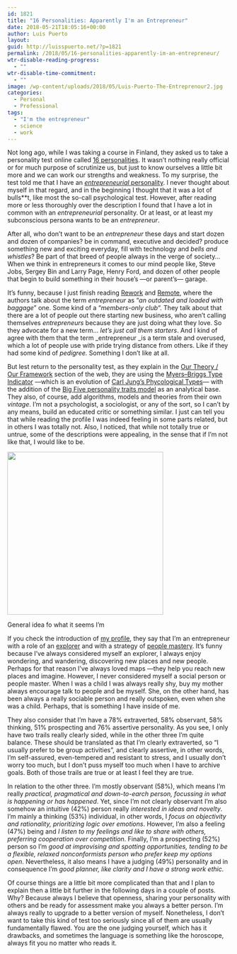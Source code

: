 ```yaml
---
id: 1821
title: "16 Personalities: Apparently I'm an Entrepreneur"
date: 2018-05-21T18:05:16+00:00
author: Luis Puerto
layout:
guid: http://luisspuerto.net/?p=1821
permalink: /2018/05/16-personalities-apparently-im-an-entrepreneur/
wtr-disable-reading-progress:
  - ""
wtr-disable-time-commitment:
  - ""
image: /wp-content/uploads/2018/05/Luis-Puerto-The-Entreprenour2.jpg
categories:
  - Personal
  - Professional
tags:
  - "I'm the entrepreneur"
  - science
  - work
---
```

Not long ago, while I was taking a course in Finland, they asked us to take a personality test online called [16 personalities](https://www.16personalities.com). It wasn&#8217;t nothing really official or for much purpose of scrutinize us, but just to know ourselves a little bit more and we can work our strengths and weakness. To my surprise, the test told me that I have an [_entrepreneurial_ personality](https://www.16personalities.com/profiles/aac7d80816e2d). I never thought about myself in that regard, and in the beginning I thought that it was a lot of bulls**t, like most the so-call psychological test. However, after reading more or less thoroughly over the description I found that I have a lot in common with an _entrepreneurial_ personality. Or at least, or at least my subconscious persona wants to be an _entrepreneur_.

After all, who don&#8217;t want to be an _entrepreneur_ these days and start dozen and dozen of companies? be in command, executive and decided? produce something new and exciting everyday, fill with technology and _bells and whistles_? Be part of that breed of people always in the verge of society&#8230; When we think in entrepreneurs it comes to our mind people like, Steve Jobs, Sergey Bin and Larry Page, Henry Ford, and dozen of other people that begin to build something in their house&#8217;s —or parent&#8217;s— garage.

It&#8217;s funny, because I just finish reading [Rework](https://basecamp.com/books/rework) and [Remote](https://basecamp.com/books/remote), where the authors talk about the term _entrepreneur_ as &#8220;_an outdated and loaded with baggage_&#8221; one. Some kind of a &#8220;_members-only club_&#8220;. They talk about that there are a lot of people out there starting new business, who aren&#8217;t calling themselves _entrepreneurs_ because they are just doing what they love. So they advocate for a new term&#8230; _let’s just call them starters_. And I kind of agree with them that the term _entrepreneur _is a term stale and overused, which a lot of people use with pride trying distance from others. Like if they had some kind of _pedigree._ Something I don&#8217;t like at all.

But lest return to the personality test, as they explain in the [Our Theory / Our Framework](https://www.16personalities.com/articles/our-theory) section of the web, they are using the [Myers–Briggs Type Indicator](https://en.wikipedia.org/wiki/Myers–Briggs_Type_Indicator#Criticism) —which is an evolution of [Carl Jung&#8217;s Phycological Types](https://en.wikipedia.org/wiki/Psychological_Types)— with the addition of the [Big Five personality traits model](https://en.wikipedia.org/wiki/Big_Five_personality_traits) as an analytical base. They also, of course, add algorithms, models and theories from their own _vintage_. I&#8217;m not a psychologist, a sociologist, or any of the sort, so I can&#8217;t by any means, build an educated critic or something similar. I just can tell you that while reading the profile I was indeed feeling in some parts related, but in others I was totally not. Also, I noticed, that while not totally true or untrue, some of the descriptions were appealing, in the sense that if I&#8217;m not like that, I would like to be.

<div id="attachment_1826" style="width: 362px" class="wp-caption alignleft">
  <a href="http://luisspuerto.net/wp-content/uploads/2018/05/Screen-Shot-2018-05-02-at-20.26.39.png"><img class="wp-image-1826 size-full" src="http://luisspuerto.net/wp-content/uploads/2018/05/Screen-Shot-2018-05-02-at-20.26.39.png" alt="" width="352" height="368" srcset="http://luisspuerto.net/wp-content/uploads/2018/05/Screen-Shot-2018-05-02-at-20.26.39.png 352w, http://luisspuerto.net/wp-content/uploads/2018/05/Screen-Shot-2018-05-02-at-20.26.39-287x300.png 287w, http://luisspuerto.net/wp-content/uploads/2018/05/Screen-Shot-2018-05-02-at-20.26.39-239x250.png 239w" sizes="(max-width: 352px) 100vw, 352px" /></a>

  <p class="wp-caption-text">
    General idea fo what it seems I&#8217;m
  </p>
</div>

If you check the introduction of [my profile](https://www.16personalities.com/profiles/aac7d80816e2d), they say that I&#8217;m an entrepreneur with a role of an [explorer](https://www.16personalities.com/articles/roles-explorers) and with a strategy of [people mastery](https://www.16personalities.com/articles/strategies-people-mastery). It&#8217;s funny because I&#8217;ve always considered myself an explorer, I always enjoy wondering, and wandering, discovering new places and new people. Perhaps for that reason I&#8217;ve always loved maps —they help you reach new places and imagine. However, I never considered myself a social person or people master. When I was a child I was always really shy, buy my mother always encourage talk to people and be myself. She, on the other hand, has been always a really sociable person and really outspoken, even when she was a child. Perhaps, that is something I have inside of me.

They also consider that I&#8217;m have a 78% extraverted, 58% observant, 58% thinking, 51% prospecting and 76% assertive personality. As you see, I only have two trails really clearly sided, while in the other three I&#8217;m quite balance. These should be translated as that I&#8217;m clearly extraverted, so &#8220;I usually prefer to be group activities&#8221;, and clearly assertive, in other words, I&#8217;m self-assured, even-tempered and resistant to stress, and I usually don&#8217;t worry too much, but I don&#8217;t puss myself too much when I have to archive goals. Both of those trails are true or at least I feel they are true.

In relation to the other three. I&#8217;m mostly observant (58%), which means I&#8217;m really _practical, pragmatical and down-to-earch person, focussing in what is happening or has happened_. Yet, since I&#8217;m not clearly observant I&#8217;m also somehow an intuitive (42%) person really _interested in ideas and novelty_. I&#8217;m mainly a thinking (53%) individual, in other words, I _focus on objectivity and rationality, prioritizing logic over emotions_. However, I&#8217;m also a feeling (47%) being and _I listen to my feelings and like to share with others, preferring cooperation over competition_. Finally, I&#8217;m a prospecting (52%) person so I&#8217;m _good at improvising and spotting opportunities,_ _tending to be a flexible, relaxed nonconformists person who prefer keep my options open_. Nevertheless, it also means I have a judging (49%) personality and in consequence I&#8217;m _good planner, like clarity and I have a strong work ethic._

Of course things are a little bit more complicated than that and I plan to explain then a little bit further in the following days in a couple of posts. Why? Because always I believe that openness, sharing your personality with others and be ready for assessment make you always a better person. I&#8217;m always really to upgrade to a better version of myself. Nonetheless, I don&#8217;t want to take this kind of test too seriously since all of them are usually fundamentally flawed. You are the one judging yourself, which has it drawbacks, and sometimes the language is something like the horoscope, always fit you no matter who reads it.

&nbsp;

&nbsp;